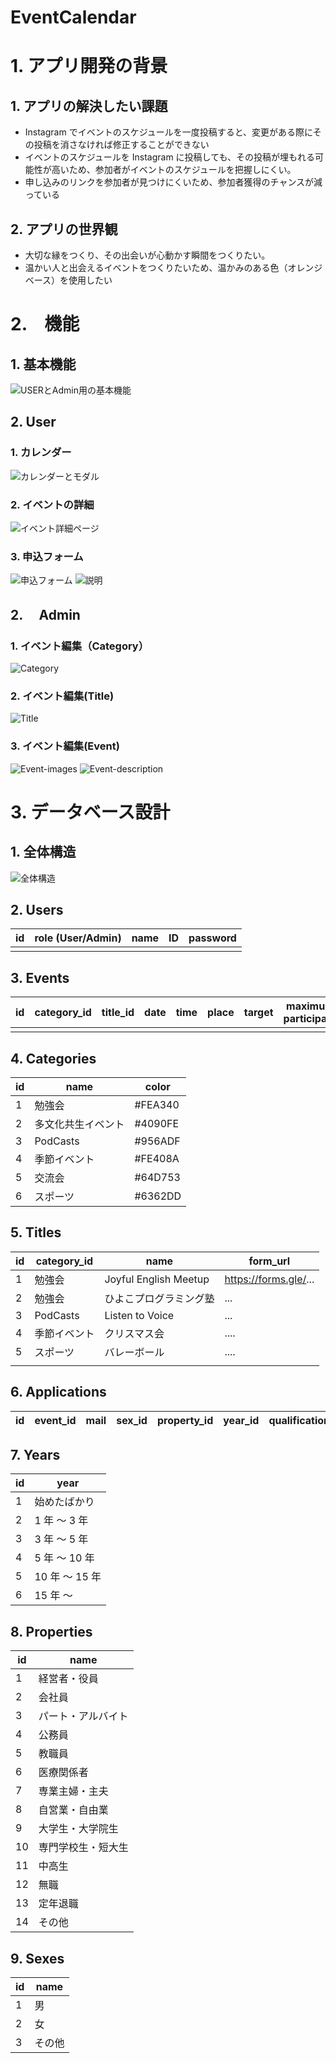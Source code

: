 # EventCalendar

# 1\. アプリ開発の背景

## 1\. アプリの解決したい課題

- Instagram でイベントのスケジュールを一度投稿すると、変更がある際にその投稿を消さなければ修正することができない
- イベントのスケジュールを Instagram に投稿しても、その投稿が埋もれる可能性が高いため、参加者がイベントのスケジュールを把握しにくい。
- 申し込みのリンクを参加者が見つけにくいため、参加者獲得のチャンスが減っている

## 2\. アプリの世界観

- 大切な縁をつくり、その出会いが心動かす瞬間をつくりたい。
- 温かい人と出会えるイベントをつくりたいため、温かみのある色（オレンジベース）を使用したい

# 2\.　機能

## 1\. 基本機能

![USERとAdmin用の基本機能](images/Basic-function.png "basic-function")

## 2\. User

### 1\. カレンダー

![カレンダーとモダル](images/Calendar.png "calendar")

### 2\. イベントの詳細

![イベント詳細ページ](images/Event-detail.png "event-detail")

### 3\. 申込フォーム

![申込フォーム](images/Apply-image.png "apply-image")
![説明](images/Apply-description.png "apply-description")

## 2\.　 Admin

### 1\. イベント編集（Category）

![Category](images/Category.png "Category")

### 2\. イベント編集(Title)

![Title](images/Title.png "Title")

### 3\. イベント編集(Event)

![Event-images](images/Event-images.png "Event-images")
![Event-description](images/Event-description.png "Event-description")

# 3\. データベース設計

## 1\. 全体構造

![全体構造](images/structure.png "structure")

## 2\. Users

| id  | role (User/Admin) | name | ID  | password |
| --- | ----------------- | ---- | --- | -------- |
|     |                   |      |     |          |

## 3\. Events

| id  | category_id | title_id | date | time | place | target | maximum participant | fee | image | description | participant_number |
| --- | ----------- | -------- | ---- | ---- | ----- | ------ | ------------------- | --- | ----- | ----------- | ------------------ |
|     |             |          |      |      |       |        |                     |     |       |

## 4\. Categories

| id  | name               | color   |
| --- | ------------------ | ------- |
| 1   | 勉強会             | #FEA340 |
| 2   | 多文化共生イベント | #4090FE |
| 3   | PodCasts           | #956ADF |
| 4   | 季節イベント       | #FE408A |
| 5   | 交流会             | #64D753 |
| 6   | スポーツ           | #6362DD |

## 5\. Titles

| id  | category_id  | name                   | form_url              |
| --- | ------------ | ---------------------- | --------------------- |
| 1   | 勉強会       | Joyful English Meetup  | https://forms.gle/... |
| 2   | 勉強会       | ひよこプログラミング塾 | ...                   |
| 3   | PodCasts     | Listen to Voice        | ...                   |
| 4   | 季節イベント | クリスマス会           | ....                  |
| 5   | スポーツ     | バレーボール           | ....                  |
|     |

## 6\. Applications

| id  | event_id | mail | sex_id | property_id | year_id | qualification | confirmed |
| --- | -------- | ---- | ------ | ----------- | ------- | ------------- | --------- |

## 7\. Years

| id  | year           |
| --- | -------------- |
| 1   | 始めたばかり   |
| 2   | 1 年 ～ 3 年   |
| 3   | 3 年 ～ 5 年   |
| 4   | 5 年 ～ 10 年  |
| 5   | 10 年 ～ 15 年 |
| 6   | 15 年 ～       |

## 8\. Properties

| id  | name               |
| --- | ------------------ |
| 1   | 経営者・役員       |
| 2   | 会社員             |
| 3   | パート・アルバイト |
| 4   | 公務員             |
| 5   | 教職員             |
| 6   | 医療関係者         |
| 7   | 専業主婦・主夫     |
| 8   | 自営業・自由業     |
| 9   | 大学生・大学院生   |
| 10  | 専門学校生・短大生 |
| 11  | 中高生             |
| 12  | 無職               |
| 13  | 定年退職           |
| 14  | その他             |

## 9\. Sexes

| id  | name   |
| --- | ------ |
| 1   | 男     |
| 2   | 女     |
| 3   | その他 |
